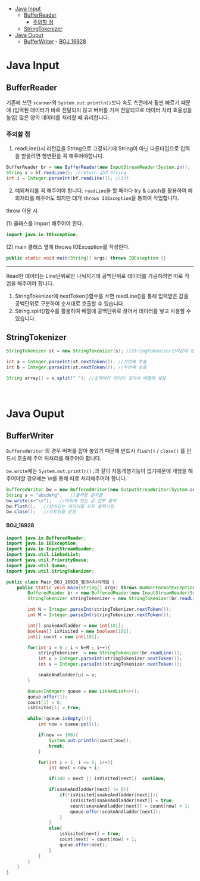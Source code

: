 - [Java Input](#java-input)
	- [BufferReader](#bufferreader)
		- [주의할 점](#주의할-점)
	- [StringTokenizer](#stringtokenizer)
- [Java Ouput](#java-ouput)
	- [BufferWriter](#bufferwriter)
			- [BOJ\_16928](#boj_16928)

# Java Input

## BufferReader
기존에 쓰던 `scanner`와 `System.out.println()`보다 속도 측면에서 훨씬 빠르기 때문에 (입력된 데이터가 바로 전달되지 않고 버퍼를 거쳐 전달되므로 데이터 처리 효율성을 높임) 많은 양의 데이터를 처리할 때 유리합니다.

### 주의할 점
1. readLine()시 리턴값을 String으로 고정되기에 String이 아닌 다른타입으로 입력을 받을려면 형변환을 꼭 해주어야합니다. 
```java
BufferReader br = new BufferReader(new InputStreamReader(System.in));
String s = bf.readLine(); //return 값이 String
int i = Integer.parseInt(bf.readLine()); //Int 
```
2. 예외처리를 꼭 해주어야 합니다. `readLine`을 할 때마다 try & catch를 활용하여 예외처리를 해주어도 되지만 대개 `throws IOException`을 통하여 작업합니다.

throw 이용 시

(1) 클래스를 import 해주어야 한다.
```java
import java.io.IOException; 
```
(2) main 클래스 옆에 throws IOException를 작성한다.
```java
public static void main(String[] args) throws IOException {}
```
---
 Read한 데이터는 Line단위로만 나눠지기에 공백단위로 데이터를 가공하려면 따로 작업을 해주어야 합니다.
1. StringTokenizer에 nextToken()함수를 쓰면 readLine()을 통해 입력받은 값을 공백단위로 구분하여 순서대로 호출할 수 있습니다.
2. String.split()함수를 활용하여 배열에 공백단위로 끊어서 데이터를 넣고 사용할 수 있습니다.

## StringTokenizer

```java
StringTokenizer st = new StringTokenizer(s); //StringTokenizer인자값에 입력 문자열 넣음

int a = Integer.parseInt(st.nextToken()); //첫번째 호출
int b = Integer.parseInt(st.nextToken()); //두번째 호출

String array[] = s.split(" "); //공백마다 데이터 끊어서 배열에 넣음
```

<br>

# Java Ouput

## BufferWriter
`BufferedWriter` 의 경우 버퍼를 잡아 놓았기 때문에 반드시 `flush()` / `close()` 를 반드시 호출해 주어 뒤처리를 해주어야 합니다.

`bw.write`에는 `System.out.println();`과 같이 자동개행기능이 없기때문에 개행을 해주어야할 경우에는 \n를 통해 따로 처리해주어야 합니다.

```java
BufferedWriter bw = new BufferedWriter(new OutputStreamWriter(System.out));   //할당된 버퍼에 값 넣어주기
String s = "abcdefg";   //출력할 문자열
bw.write(s+"\n");   //버퍼에 있는 값 전부 출력
bw.flush();   //남아있는 데이터를 모두 출력시킴
bw.close();   //스트림을 닫음
```

#### BOJ_16928
```java
import java.io.BufferedReader;
import java.io.IOException;
import java.io.InputStreamReader;
import java.util.LinkedList;
import java.util.PriorityQueue;
import java.util.Queue;
import java.util.StringTokenizer;

public class Main_BOJ_16928_뱀과사다리게임 {
    public static void main(String[] args) throws NumberFormatException, IOException {
        BufferedReader br = new BufferedReader(new InputStreamReader(System.in));
        StringTokenizer stringTokenizer = new StringTokenizer(br.readLine());

        int N = Integer.parseInt(stringTokenizer.nextToken());
        int M = Integer.parseInt(stringTokenizer.nextToken());

        int[] snakeAndladder = new int[101];
        boolean[] isVisited = new boolean[101];
        int[] count = new int[101];

        for(int i = 0 ; i < N+M ; i++){
            stringTokenizer  = new StringTokenizer(br.readLine());
            int u = Integer.parseInt(stringTokenizer.nextToken());
            int v = Integer.parseInt(stringTokenizer.nextToken());

            snakeAndladder[u] = v;
        }

        Queue<Integer> queue = new LinkedList<>();
        queue.offer(1);
        count[1] = 0;
        isVisited[1] = true;

        while(!queue.isEmpty()){
            int now = queue.poll();

            if(now == 100){
                System.out.println(count[now]);
                break;
            }

            for(int i = 1; i <= 6; i++){
                int next = now + i;

                if(100 < next || isVisited[next])  continue;

                if(snakeAndladder[next] != 0){
                    if(!isVisited[snakeAndladder[next]]){
                        isVisited[snakeAndladder[next]] = true;
                        count[snakeAndladder[next]] = count[now] + 1;
                        queue.offer(snakeAndladder[next]);
                    }
                }
                else{
                    isVisited[next] = true;
                    count[next] = count[now] + 1;
                    queue.offer(next);
                }
            }
        }
    }
}
```